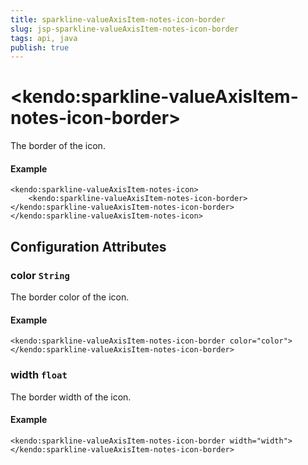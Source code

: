 ```yaml
---
title: sparkline-valueAxisItem-notes-icon-border
slug: jsp-sparkline-valueAxisItem-notes-icon-border
tags: api, java
publish: true
---
```


# \<kendo:sparkline-valueAxisItem-notes-icon-border\>

The border of the icon.

#### Example
    <kendo:sparkline-valueAxisItem-notes-icon>
        <kendo:sparkline-valueAxisItem-notes-icon-border></kendo:sparkline-valueAxisItem-notes-icon-border>
    </kendo:sparkline-valueAxisItem-notes-icon>

## Configuration Attributes

### color `String`

The border color of the icon.

#### Example
    <kendo:sparkline-valueAxisItem-notes-icon-border color="color">
    </kendo:sparkline-valueAxisItem-notes-icon-border>

### width `float`

The border width of the icon.

#### Example
    <kendo:sparkline-valueAxisItem-notes-icon-border width="width">
    </kendo:sparkline-valueAxisItem-notes-icon-border>

